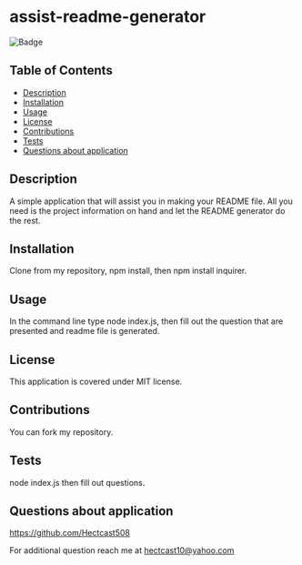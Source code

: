 
  # assist-readme-generator

  
  ![Badge](https://img.shields.io/badge/License-MIT-blue)
  

  ## Table of Contents
  - [Description](#description)
  - [Installation](#installation)
  - [Usage](#usage)
  - [License](#license)
  - [Contributions](#contributions)
  - [Tests](#tests)
  - [Questions about application](#questions-about-application)

  ## Description
  A simple application that will assist you in making your README file. All you need is the project information on hand and let the README generator do the rest.

  ## Installation
  Clone from my repository, npm install, then npm install inquirer.

  ## Usage
  In the command line type node index.js, then fill out the question that are presented and readme file is generated.

  
  ## License
  This application is covered under MIT license.
  

  ## Contributions
  You can fork my repository.

  ## Tests
  node index.js then fill out questions.

  ## Questions about application
  https://github.com/Hectcast508
  
  For additional question reach me at hectcast10@yahoo.com

